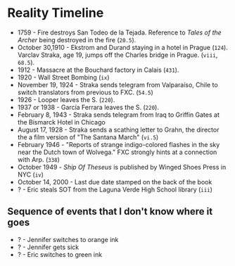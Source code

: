 # Reality Timeline

- 1759 - Fire destroys San Todeo de la Tejada. Reference to *Tales of the Archer* being destroyed in the fire (`20.5`).
- October 30,1910 - Ekstrom and Durand staying in a hotel in Prague (`124`). Varclav Straka, age 19, jumps off the Charles bridge in Prague. (`viii`, `68.5`).
- 1912 - Massacre at the Bouchard factory in Calais (`431`).
- 1920 - Wall Street Bombing (`ix`)
- November 19, 1924 - Straka sends telegram from Valparaíso, Chile to switch translators from previous to FXC. (`54.5`)
- 1926 - Looper leaves the S. (`220`).
- 1937 or 1938 - García Ferrara leaves the S. (`220`).
- February 8, 1943 - Straka sends telegram from Iraq to Griffin Gates at the Bismarck Hotel in Chicago
- August 17, 1928 - Straka sends a scathing letter to Grahn, the director the a film version of "The Santana March" (`vi.5`)
- February 1946 - "Reports of strange indigo-colored flashes in the sky near the Dutch town of Wolvega." FXC strongly hints at a connection with Arp. (`338`)
- October 1949 - *Ship Of Theseus* is published by Winged Shoes Press in NYC (`iv`)
- October 14, 2000 - Last due date stamped on the back of the book 
- ? - Eric steals SOT from the Laguna Verde High School library (`iii`)



## Sequence of events that I don't know where it goes
- ? - Jennifer switches to orange ink
- ? - Jennifer gets sick
- ? - Eric switches to green ink

